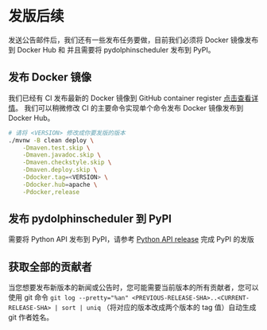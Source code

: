 # 发版后续

发送公告邮件后，我们还有一些发布任务要做，目前我们必须将 Docker 镜像发布到 Docker Hub 和 并且需要将 pydolphinscheduler 发布到 PyPI。

## 发布 Docker 镜像

我们已经有 CI 发布最新的 Docker 镜像到 GitHub container register [点击查看详情](https://github.com/apache/dolphinscheduler/blob/d80cf21456265c9d84e642bdb4db4067c7577fc6/.github/workflows/publish-docker.yaml#L55-L63)。
我们可以稍微修改 CI 的主要命令实现单个命令发布 Docker 镜像发布到 Docker Hub。

```bash
# 请将 <VERSION> 修改成你要发版的版本
./mvnw -B clean deploy \
    -Dmaven.test.skip \
    -Dmaven.javadoc.skip \
    -Dmaven.checkstyle.skip \
    -Dmaven.deploy.skip \
    -Ddocker.tag=<VERSION> \
    -Ddocker.hub=apache \
    -Pdocker,release
```

## 发布 pydolphinscheduler 到 PyPI

需要将 Python API 发布到 PyPI，请参考 [Python API release](https://github.com/apache/dolphinscheduler/blob/dev/dolphinscheduler-python/pydolphinscheduler/RELEASE.md#to-pypi)
完成 PyPI 的发版

## 获取全部的贡献者

当您想要发布新版本的新闻或公告时，您可能需要当前版本的所有贡献者，您可以使用 git 命令 `git log --pretty="%an" <PREVIOUS-RELEASE-SHA>..<CURRENT-RELEASE-SHA> | sort | uniq`
（将对应的版本改成两个版本的 tag 值）自动生成 git 作者姓名。